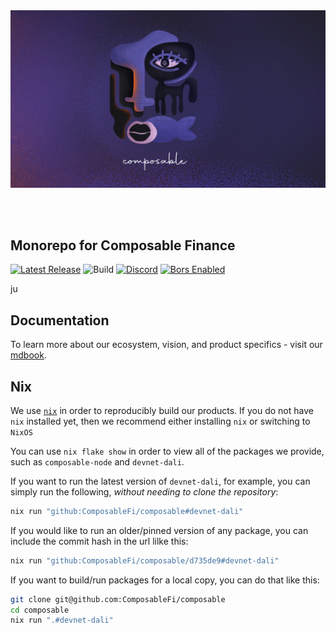 
<br />
<br />

<p align="center">
  <img alt="Composable Finance" title="Composable Finance" src="banner.png">
</p>

<br />
<br />

## Monorepo for Composable Finance

[![Latest Release](https://img.shields.io/github/v/tag/composablefi/composable)][latest-url]
![Build][build-badge]
[![Discord][discord-badge]][discord-url]
[![Bors Enabled][bors-badge]][bors-url]

[latest-url]: https://github.com/composablefi/composable/tags

[build-badge]: https://github.com/composablefi/composable/actions/workflows/check.yml/badge.svg

[discord-badge]: https://img.shields.io/badge/Discord-gray?logo=discord
[discord-url]: https://discord.gg/pFZn2GCn65

[bors-badge]: https://bors.tech/images/badge_small.svg
[bors-url]: https://app.bors.tech/repositories/45659

ju
## Documentation

To learn more about our ecosystem, vision, and product specifics - visit our 
[mdbook](https://docs.composable.finance).


## Nix

We use [`nix`](https://nixos.org/) in order to reproducibly build our products. If you do not have `nix` installed yet, then we recommend either installing `nix` or switching to `NixOS`

You can use `nix flake show` in order to view all of the packages we provide, such as `composable-node` and `devnet-dali`.

If you want to run the latest version of  `devnet-dali`, for example, you can simply run the following, _without needing to clone the repository_:

```bash
nix run "github:ComposableFi/composable#devnet-dali"
```

If you would like to run an older/pinned version of any package, you can include the commit hash in the url lilke this:

```bash
nix run "github:ComposableFi/composable/d735de9#devnet-dali"
```

If you want to build/run packages for a local copy, you can do that like this:


```bash
git clone git@github.com:ComposableFi/composable
cd composable
nix run ".#devnet-dali"
```

